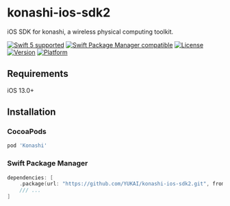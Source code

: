 # konashi-ios-sdk2

iOS SDK for konashi, a wireless physical computing toolkit.

[![Swift 5 supported](https://img.shields.io/badge/Swift-5.5-orange.svg)](https://github.com/apple/swift)
[![Swift Package Manager compatible](https://img.shields.io/badge/Swift_Package_Manager-compatible-orange)](https://swift.org/package-manager/)
[![License](https://img.shields.io/cocoapods/l/konashi-ios-sdk2.svg?style=flat)](http://cocoadocs.org/docsets/konashi-ios-sdk2)
[![Version](https://img.shields.io/cocoapods/v/konashi-ios-sdk2.svg)](https://cocoapods.org/pods/konashi-ios-sdk2)
[![Platform](https://img.shields.io/cocoapods/p/konashi-ios-sdk2.svg?style=flat)](http://cocoadocs.org/docsets/konashi-ios-sdk2)

## Requirements

iOS 13.0+

## Installation

### CocoaPods

```ruby
pod 'Konashi'
```

### Swift Package Manager

```swift
dependencies: [
    .package(url: "https://github.com/YUKAI/konashi-ios-sdk2.git", from: "1.0.0"),
    /// ...
]
```
